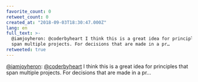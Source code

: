 ```yaml
---
favorite_count: 0
retweet_count: 0
created_at: "2018-09-03T18:30:47.000Z"
lang: en
full_text: >-
  @iamjoyheron: @coderbyheart I think this is a great idea for principles that
  span multiple projects. For decisions that are made in a pr…
retweeted: true
---
```


[@iamjoyheron](https://twitter.com/iamjoyheron):
[@coderbyheart](https://twitter.com/coderbyheart) I think this is a great idea
for principles that span multiple projects. For decisions that are made in a pr…
